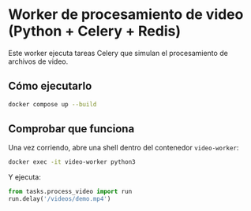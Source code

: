 # Worker de procesamiento de video (Python + Celery + Redis)

Este worker ejecuta tareas Celery que simulan el procesamiento de archivos de video.

## Cómo ejecutarlo

```bash
docker compose up --build
```

## Comprobar que funciona

Una vez corriendo, abre una shell dentro del contenedor `video-worker`:

```bash
docker exec -it video-worker python3
```

Y ejecuta:

```python
from tasks.process_video import run
run.delay('/videos/demo.mp4')
```
